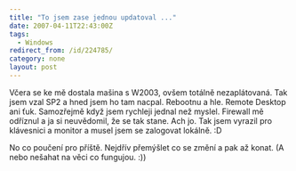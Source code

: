```yaml
---
title: "To jsem zase jednou updatoval ..."
date: 2007-04-11T22:43:00Z
tags:
  - Windows
redirect_from: /id/224785/
category: none
layout: post
---
```

Včera se ke mě dostala mašina s W2003, ovšem totálně nezaplátovaná. Tak jsem vzal SP2 a hned jsem ho tam nacpal. Rebootnu a hle. Remote Desktop ani ťuk. Samozřejmě když jsem rychleji jednal než myslel. Firewall mě odříznul a ja si neuvědomil, že se tak stane. Ach jo. Tak jsem vyrazil pro klávesnici a monitor a musel jsem se zalogovat lokálně. :D

No co poučení pro příště. Nejdřív přemýšlet co se změní a pak až konat. (A nebo nešahat na věci co fungujou. :))
